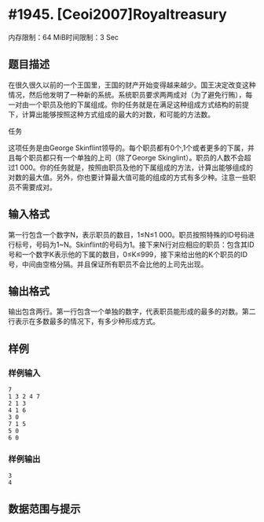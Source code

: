 # #1945. [Ceoi2007]Royaltreasury

内存限制：64 MiB时间限制：3 Sec

## 题目描述

在很久很久以前的一个王国里，王国的财产开始变得越来越少。国王决定改变这种情况，然后他发明了一种新的系统。系统职员要求两两成对（为了避免行贿），每一对由一个职员及他的下属组成。你的任务就是在满足这种组成方式结构的前提下，计算出能够按照这种方式组成的最大的对数，和可能的方法数。

任务

这项任务是由George Skinflint领导的。每个职员都有0个,1个或者更多的下属，并且每个职员都只有一个单独的上司（除了George Skinglint）。职员的人数不会超过1 000。你的任务就是，按照由职员及他的下属组成的方法，计算出能够组成的对数的最大值。另外，你也要计算最大值可能的组成的方式有多少种。注意一些职员不需要成对。

## 输入格式



第一行包含一个数字N，表示职员的数目，1≤N≤1 000。职员按照特殊的ID号码进行标号，号码为1~N。Skinflint的号码为1。接下来N行对应相应的职员：包含其ID号和一个数字K表示他的下属的数目，0≤K≤999，接下来给出他的K个职员的ID号，中间由空格分隔。并且保证所有职员不会比他的上司先出现。


## 输出格式



输出包含两行。第一行包含一个单独的数字，代表职员能形成的最多的对数。第二行表示在多数最多的情况下，有多少种形成方式。


## 样例

### 样例输入

    
    7
    1 3 2 4 7
    2 1 3
    4 1 6
    3 0
    7 1 5
    5 0
    6 0
    
    
    

### 样例输出

    
    3
    4
    
    

## 数据范围与提示
